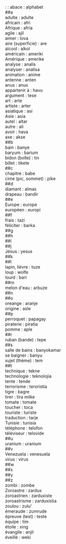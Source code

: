 : : abace : alphabet  
##a  
adulte : adulte  
africain : afri  
Afrique : afria  
agile : ajil  
aimer : lova  
aire (superficie) : are  
alcool : alkol  
américain : ameriki  
Amérique : amerike  
analyse : analis  
analyser : analisa  
animation : anime  
antenne : anten  
anus : anus  
appartenir à : havu  
argument : tese  
art : arte  
artiste : arter  
asiatique : asi  
Asie : asia  
autel : altar  
autre : ali  
avoir : hava  
axe : akse  
##b  
bain : banye  
baryum : barium  
bidon (boîte) : tin  
billet : tikete  
##c  
chapitre : babe  
cime (pic, sommet) : pike  
##d  
diamant : almas  
drapeau : bandir  
##e  
Europe : europe  
européen : europi  
##f  
frais : tazi  
féliciter : barka  
##g  
##h  
##i  
##j  
Jésus : yesus  
##k  
##l  
lapin, lièvre : tuze  
loup : wolfe  
lourd : bari  
##m  
melon d'eau : arbuze  
##n  
##o  
oreange : aranje  
origine : asle  
##p  
perroquet : papagay  
piraterie : piratia  
pomme : aple  
##r  
ruban (bande) : tepe  
##s  
salle de bains : banyokamar  
se baigner : banyu  
sujet (thème) : tem  
##t  
technique : tekne  
technologie : teknolojia  
tente : tende  
terrorisme : teroristia  
tigre : bagre  
tirer : tira milke  
tomate : tomate  
toucher : toca  
touriste : turiste  
traduction : tarje  
Tunisie : tunisia  
téléphone : telofon  
téléviseur : telovide  
##u  
uranium : uranium  
##v  
Venezuela : venesuela  
virus : virus  
##w  
##x  
##y  
##z  
zombi : zombe  
Zoroastre : zardux  
zoroastrien : zarduxiste  
zoroastrisme : zarduxistia  
zoulou : zulu'  
émeraude : zumrude  
épreuve (test) : teste  
équipe : tim  
étoile : xing  
évangile : anjil  
éveillé : weki  
